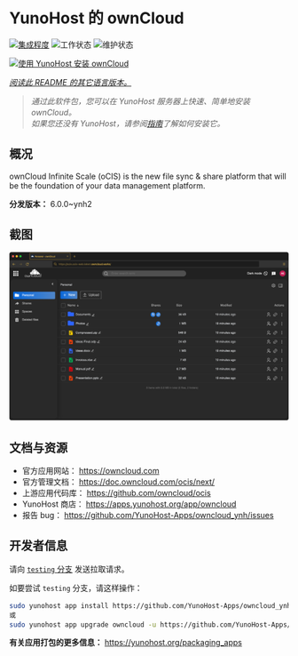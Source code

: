 <!--
注意：此 README 由 <https://github.com/YunoHost/apps/tree/master/tools/readme_generator> 自动生成
请勿手动编辑。
-->

# YunoHost 的 ownCloud


[![集成程度](https://dash.yunohost.org/integration/owncloud.svg)](https://dash.yunohost.org/appci/app/owncloud) ![工作状态](https://ci-apps.yunohost.org/ci/badges/owncloud.status.svg) ![维护状态](https://ci-apps.yunohost.org/ci/badges/owncloud.maintain.svg)

[![使用 YunoHost 安装 ownCloud](https://install-app.yunohost.org/install-with-yunohost.svg)](https://install-app.yunohost.org/?app=owncloud)

*[阅读此 README 的其它语言版本。](./ALL_README.md)*

> *通过此软件包，您可以在 YunoHost 服务器上快速、简单地安装 ownCloud。*  
> *如果您还没有 YunoHost，请参阅[指南](https://yunohost.org/install)了解如何安装它。*

## 概况

ownCloud Infinite Scale (oCIS) is the new file sync & share platform that will be the foundation of your data management platform.

**分发版本：** 6.0.0~ynh2


## 截图

![ownCloud 的截图](./doc/screenshots/screenshot.png)

## 文档与资源

- 官方应用网站： <https://owncloud.com>
- 官方管理文档： <https://doc.owncloud.com/ocis/next/>
- 上游应用代码库： <https://github.com/owncloud/ocis>
- YunoHost 商店： <https://apps.yunohost.org/app/owncloud>
- 报告 bug： <https://github.com/YunoHost-Apps/owncloud_ynh/issues>

## 开发者信息

请向 [`testing` 分支](https://github.com/YunoHost-Apps/owncloud_ynh/tree/testing) 发送拉取请求。

如要尝试 `testing` 分支，请这样操作：

```bash
sudo yunohost app install https://github.com/YunoHost-Apps/owncloud_ynh/tree/testing --debug
或
sudo yunohost app upgrade owncloud -u https://github.com/YunoHost-Apps/owncloud_ynh/tree/testing --debug
```

**有关应用打包的更多信息：** <https://yunohost.org/packaging_apps>
